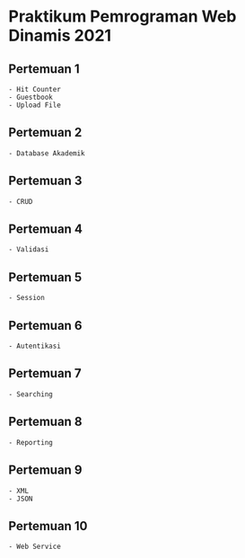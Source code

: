 # Praktikum Pemrograman Web Dinamis 2021

## Pertemuan 1

```
- Hit Counter
- Guestbook
- Upload File
```

## Pertemuan 2

```
- Database Akademik
```

## Pertemuan 3

```
- CRUD
```

## Pertemuan 4

```
- Validasi
```

## Pertemuan 5

```
- Session
```

## Pertemuan 6

```
- Autentikasi
```

## Pertemuan 7

```
- Searching
```

## Pertemuan 8

```
- Reporting
```

## Pertemuan 9

```
- XML
- JSON
```

## Pertemuan 10

```
- Web Service
```
